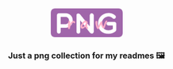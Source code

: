 <br>
<p align="center">
  <img src="https://github.com/AndrasE/raw-readme/blob/main/raw-readme-img.png?raw=true" width="145px">
</p>
<h3 align="center">
  Just a png collection for my readmes 🖼
</h3>




